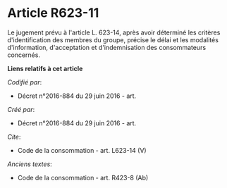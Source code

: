 # Article R623-11

Le jugement prévu à l'article L. 623-14, après avoir déterminé les critères d'identification des membres du groupe, précise
le délai et les modalités d'information, d'acceptation et d'indemnisation des consommateurs concernés.

**Liens relatifs à cet article**

_Codifié par_:

  - Décret n°2016-884 du 29 juin 2016 - art.

_Créé par_:

  - Décret n°2016-884 du 29 juin 2016 - art.

_Cite_:

  - Code de la consommation - art. L623-14 (V)

_Anciens textes_:

  - Code de la consommation - art. R423-8 (Ab)
